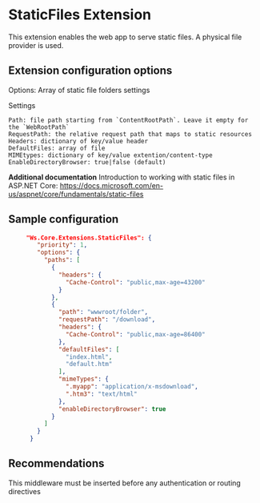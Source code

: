﻿# StaticFiles Extension

This extension enables the web app to serve static files. A physical file provider is used.

## Extension configuration options

Options: Array of static file folders settings

Settings

	Path: file path starting from `ContentRootPath`. Leave it empty for the `WebRootPath`
	RequestPath: the relative request path that maps to static resources
	Headers: dictionary of key/value header
	DefaultFiles: array of file
	MIMEtypes: dictionary of key/value extention/content-type
	EnableDirectoryBrowser: true|false (default)

**Additional documentation** Introduction to working with static files in ASP.NET Core:	https://docs.microsoft.com/en-us/aspnet/core/fundamentals/static-files

## Sample configuration

```json
     "Ws.Core.Extensions.StaticFiles": {
        "priority": 1,
        "options": {
          "paths": [
            {
              "headers": {
                "Cache-Control": "public,max-age=43200"
              }
            },
            {
              "path": "wwwroot/folder",
              "requestPath": "/download",
              "headers": {
                "Cache-Control": "public,max-age=86400"
              },
              "defaultFiles": [
                "index.html",
                "default.htm"
              ],
              "mimeTypes": {
                ".myapp": "application/x-msdownload",
                ".htm3": "text/html"
              },
              "enableDirectoryBrowser": true
            }
          ]
        }        
      }
```

## Recommendations

This middleware must be inserted before any authentication or routing directives